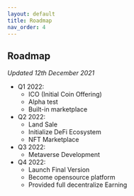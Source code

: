 ```yaml
---
layout: default
title: Roadmap
nav_order: 4
---
```


## Roadmap
*Updated 12th December 2021*

- Q1 2022:
  - ICO (Initial Coin Offering)
  - Alpha test
  - Built-in marketplace
- Q2 2022:
  - Land Sale
  - Initialize DeFi Ecosystem
  - NFT Marketplace
- Q3 2022:
  - Metaverse Development
- Q4 2022:
  - Launch Final Version
  - Become opensource platform
  - Provided full decentralize Earning

